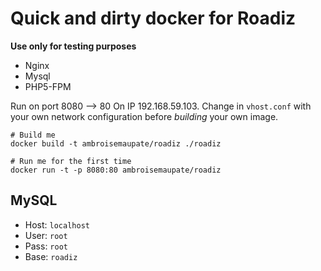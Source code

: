 # Quick and dirty docker for Roadiz
**Use only for testing purposes**

* Nginx
* Mysql
* PHP5-FPM

Run on port 8080 --> 80
On IP 192.168.59.103. Change in `vhost.conf` with your own network configuration
before *building* your own image.


```
# Build me
docker build -t ambroisemaupate/roadiz ./roadiz

# Run me for the first time
docker run -t -p 8080:80 ambroisemaupate/roadiz
```

## MySQL

* Host: `localhost`
* User: `root`
* Pass: `root`
* Base: `roadiz`